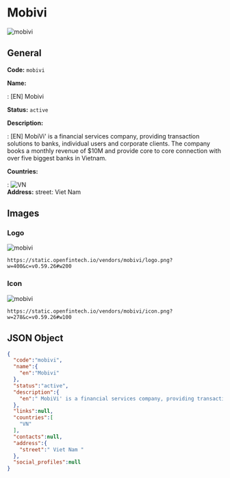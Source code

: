 
# Mobivi 
![mobivi](https://static.openfintech.io/vendors/mobivi/logo.png?w=400&c=v0.59.26#w200)  

## General 
 
**Code:** `mobivi` 
 
**Name:** 
 
:	[EN] Mobivi 
 
**Status:** `active` 
 
**Description:** 
 
: [EN]  MobiVi' is a financial services company, providing transaction solutions to banks, individual users and corporate clients. The company books a monthly revenue of $10M and provide core to core connection with over five biggest banks in Vietnam.  
 
 
**Countries:** 
 
:	![VN](https://cdnjs.cloudflare.com/ajax/libs/flag-icon-css/3.3.0/flags/4x3/vn.svg#w24)  
**Address:** 
street:  Viet Nam  

## Images 

### Logo 
 
![mobivi](https://static.openfintech.io/vendors/mobivi/logo.png?w=400&c=v0.59.26#w200)  

```
https://static.openfintech.io/vendors/mobivi/logo.png?w=400&c=v0.59.26#w200
```  

### Icon 
 
![mobivi](https://static.openfintech.io/vendors/mobivi/icon.png?w=278&c=v0.59.26#w100)  

```
https://static.openfintech.io/vendors/mobivi/icon.png?w=278&c=v0.59.26#w100
```  

## JSON Object 

```json
{
  "code":"mobivi",
  "name":{
    "en":"Mobivi"
  },
  "status":"active",
  "description":{
    "en":" MobiVi' is a financial services company, providing transaction solutions to banks, individual users and corporate clients. The company books a monthly revenue of $10M and provide core to core connection with over five biggest banks in Vietnam. "
  },
  "links":null,
  "countries":[
    "VN"
  ],
  "contacts":null,
  "address":{
    "street":" Viet Nam "
  },
  "social_profiles":null
}
```  
